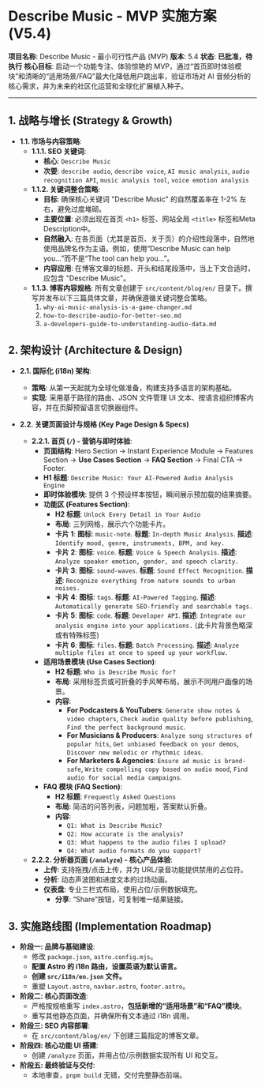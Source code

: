 # Describe Music - MVP 实施方案 (V5.4)

**项目名称**: Describe Music - 最小可行性产品 (MVP)
**版本**: 5.4
**状态**: **已批准，待执行**
**核心目标**: 启动一个功能专注、体验惊艳的 MVP，通过“首页即时体验模块”和清晰的“适用场景/FAQ”最大化降低用户跳出率，验证市场对 AI 音频分析的核心需求，并为未来的社区化运营和全球化扩展植入种子。

---

## 1. 战略与增长 (Strategy & Growth)

*   **1.1. 市场与内容策略**:
    *   **1.1.1. SEO 关键词**:
        *   **核心**: `Describe Music`
        *   **次要**: `describe audio`, `describe voice`, `AI music analysis`, `audio recognition API`, `music analysis tool`, `voice emotion analysis`
    *   **1.1.2. 关键词整合策略**:
        *   **目标**: 确保核心关键词 "Describe Music" 的自然覆盖率在 1-2% 左右，避免过度堆砌。
        *   **主要位置**: 必须出现在首页 `<h1>` 标签、网站全局 `<title>` 标签和Meta Description中。
        *   **自然融入**: 在各页面（尤其是首页、关于页）的介绍性段落中，自然地使用品牌名作为主语。例如，使用“Describe Music can help you...”而不是“The tool can help you...”。
        *   **内容应用**: 在博客文章的标题、开头和结尾段落中，当上下文合适时，应包含 "Describe Music"。
    *   **1.1.3. 博客内容规格**: 所有文章创建于 `src/content/blog/en/` 目录下。撰写并发布以下三篇具体文章，并确保遵循关键词整合策略。
        1.  `why-ai-music-analysis-is-a-game-changer.md`
        2.  `how-to-describe-audio-for-better-seo.md`
        3.  `a-developers-guide-to-understanding-audio-data.md`

## 2. 架构设计 (Architecture & Design)

*   **2.1. 国际化 (i18n) 架构**:
    *   **策略**: 从第一天起就为全球化做准备，构建支持多语言的架构基础。
    *   **实现**: 采用基于路径的路由、JSON 文件管理 UI 文本、按语言组织博客内容，并在页脚预留语言切换器组件。

*   **2.2. 关键页面设计与规格 (Key Page Design & Specs)**
    *   **2.2.1. 首页 (`/`) - 营销与即时体验**:
        *   **页面结构**: Hero Section -> Instant Experience Module -> Features Section -> **Use Cases Section** -> **FAQ Section** -> Final CTA -> Footer.
        *   **H1 标题**: `Describe Music: Your AI-Powered Audio Analysis Engine`
        *   **即时体验模块**: 提供 3 个预设样本按钮，瞬间展示预加载的结果摘要。
        *   **功能区 (Features Section)**:
            *   **H2 标题**: `Unlock Every Detail in Your Audio`
            *   **布局**: 三列网格，展示六个功能卡片。
            *   **卡片 1**: **图标**: `music-note`. **标题**: `In-depth Music Analysis`. **描述**: `Identify mood, genre, instruments, BPM, and key.`
            *   **卡片 2**: **图标**: `voice`. **标题**: `Voice & Speech Analysis`. **描述**: `Analyze speaker emotion, gender, and speech clarity.`
            *   **卡片 3**: **图标**: `sound-waves`. **标题**: `Sound Effect Recognition`. **描述**: `Recognize everything from nature sounds to urban noises.`
            *   **卡片 4**: **图标**: `tags`. **标题**: `AI-Powered Tagging`. **描述**: `Automatically generate SEO-friendly and searchable tags.`
            *   **卡片 5**: **图标**: `code`. **标题**: `Developer API`. **描述**: `Integrate our analysis engine into your applications.` (此卡片背景色略深或有特殊标签)
            *   **卡片 6**: **图标**: `files`. **标题**: `Batch Processing`. **描述**: `Analyze multiple files at once to speed up your workflow.`
        *   **适用场景模块 (Use Cases Section)**:
            *   **H2 标题**: `Who is Describe Music for?`
            *   **布局**: 采用标签页或可折叠的手风琴布局，展示不同用户画像的场景。
            *   **内容**:
                *   **For Podcasters & YouTubers**: `Generate show notes & video chapters`, `Check audio quality before publishing`, `Find the perfect background music`.
                *   **For Musicians & Producers**: `Analyze song structures of popular hits`, `Get unbiased feedback on your demos`, `Discover new melodic or rhythmic ideas`.
                *   **For Marketers & Agencies**: `Ensure ad music is brand-safe`, `Write compelling copy based on audio mood`, `Find audio for social media campaigns`.
        *   **FAQ 模块 (FAQ Section)**:
            *   **H2 标题**: `Frequently Asked Questions`
            *   **布局**: 简洁的问答列表，问题加粗，答案默认折叠。
            *   **内容**:
                *   `Q1: What is Describe Music?`
                *   `Q2: How accurate is the analysis?`
                *   `Q3: What happens to the audio files I upload?`
                *   `Q4: What audio formats do you support?`
    *   **2.2.2. 分析器页面 (`/analyze`) - 核心产品体验**:
        *   **上传**: 支持拖拽/点击上传，并为 URL/录音功能提供禁用的占位符。
        *   **分析**: 动态声波图和进度文本的过场动画。
        *   **仪表盘**: 专业三栏式布局，使用占位/示例数据填充。
            *   **分享**: “Share”按钮，可复制唯一结果链接。

## 3. 实施路线图 (Implementation Roadmap)

*   **阶段一: 品牌与基础建设**:
    *   修改 `package.json`, `astro.config.mjs`。
    *   **配置 Astro 的 i18n 路由，设置英语为默认语言。**
    *   **创建 `src/i18n/en.json` 文件。**
    *   重塑 `Layout.astro`, `navbar.astro`, `footer.astro`。
*   **阶段二: 核心页面改造**:
    *   严格按规格重写 `index.astro`，**包括新增的“适用场景”和“FAQ”模块**。
    *   重写其他静态页面，并确保所有文本通过 i18n 调用。
*   **阶段三: SEO 内容部署**:
    *   在 `src/content/blog/en/` 下创建三篇指定的博客文章。
*   **阶段四: 核心功能 UI 搭建**:
    *   创建 `/analyze` 页面，并用占位/示例数据实现所有 UI 和交互。
*   **阶段五: 最终验证与交付**:
    *   本地审查，`pnpm build` 无错，交付完整静态前端。

